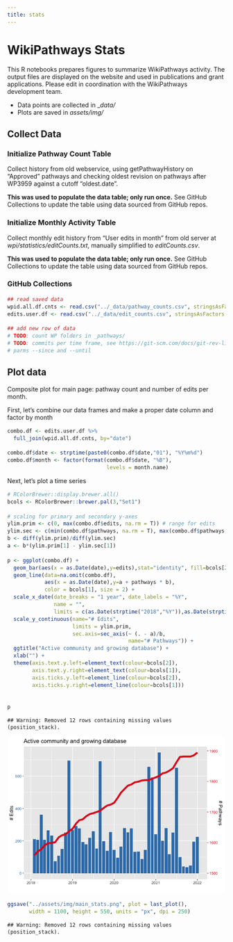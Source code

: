 ```yaml
---
title: stats
---
```


# WikiPathways Stats

This R notebooks prepares figures to summarize WikiPathways activity.
The output files are displayed on the website and used in publications
and grant applications. Please edit in coordination with the
WikiPathways development team.

-   Data points are collected in \_*data/*
-   Plots are saved in *assets/img/*

## Collect Data

### Initialize Pathway Count Table

Collect history from old webservice, using getPathwayHistory on
“Approved” pathways and checking oldest revision on pathways after
WP3959 against a cutoff “oldest.date”.

**This was used to populate the data table; only run once.** See GitHub
Collections to update the table using data sourced from GitHub repos.

### Initialize Monthly Activity Table

Collect monthly edit history from “User edits in month” from old server
at *wpi/statistics/editCounts.txt*, manually simplified to
*editCounts.csv*.

**This was used to populate the data table; only run once.** See GitHub
Collections to update the table using data sourced from GitHub repos.

### GitHub Collections

``` r
## read saved data
wpid.all.df.cnts <- read.csv("../_data/pathway_counts.csv", stringsAsFactors = F)
edits.user.df <- read.csv("../_data/edit_counts.csv", stringsAsFactors = F)

## add new row of data
# TODO: count WP folders in _pathways/
# TODO: commits per time frame, see https://git-scm.com/docs/git-rev-list with
# parms --since and --until
```

## Plot data

Composite plot for main page: pathway count and number of edits per
month.

First, let’s combine our data frames and make a proper date column and
factor by month

``` r
combo.df <- edits.user.df %>%
  full_join(wpid.all.df.cnts, by="date")

combo.df$date <- strptime(paste0(combo.df$date,"01"), "%Y%m%d")
combo.df$month <- factor(format(combo.df$date, "%B"),
                                levels = month.name)
```

Next, let’s plot a time series

``` r
# RColorBrewer::display.brewer.all()
bcols <- RColorBrewer::brewer.pal(3,"Set1")

# scaling for primary and secondary y-axes
ylim.prim <- c(0, max(combo.df$edits, na.rm = T)) # range for edits
ylim.sec <- c(min(combo.df$pathways, na.rm = T), max(combo.df$pathways, na.rm = T))    # range for pathways
b <- diff(ylim.prim)/diff(ylim.sec)
a <- b*(ylim.prim[1] - ylim.sec[1])

p <- ggplot(combo.df) +
  geom_bar(aes(x = as.Date(date),y=edits),stat="identity", fill=bcols[2]) +
  geom_line(data=na.omit(combo.df), 
            aes(x = as.Date(date),y=a + pathways * b), 
            color = bcols[1], size = 2) +
  scale_x_date(date_breaks = "1 year", date_labels = "%Y",
               name = "",
               limits = c(as.Date(strptime("2018","%Y")),as.Date(strptime("202201","%Y%m")))) +
  scale_y_continuous(name="# Edits", 
                     limits = ylim.prim,
                     sec.axis=sec_axis(~ (. - a)/b, 
                                       name="# Pathways")) +
  ggtitle("Active community and growing database") +
  xlab("") +
  theme(axis.text.y.left=element_text(colour=bcols[2]),
        axis.text.y.right=element_text(colour=bcols[1]),
        axis.ticks.y.left=element_line(colour=bcols[2]),
        axis.ticks.y.right=element_line(colour=bcols[1]))


p
```

    ## Warning: Removed 12 rows containing missing values (position_stack).

![](stats_files/figure-markdown_github/plot-1.png)

``` r
ggsave("../assets/img/main_stats.png", plot = last_plot(), 
       width = 1100, height = 550, units = "px", dpi = 250)
```

    ## Warning: Removed 12 rows containing missing values (position_stack).
